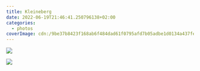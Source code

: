```yaml
---
title: Kleineberg
date: 2022-06-19T21:46:41.250796138+02:00
categories:
  - photos
coverImage: cdn:/9be37b8423f168ab6f484dad61f0795afd7b05adbe1d0134a437fefdc8926496
---
```


<div class="fw fg">

![](cdn:/9be37b8423f168ab6f484dad61f0795afd7b05adbe1d0134a437fefdc8926496)

![](cdn:/df0dda52a0e67c71f738a42e0fcd0561a6141bf197c18c75e526d73971a9d5e6)

</div>
